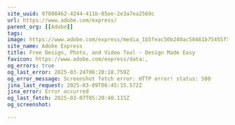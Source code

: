 ```yaml
---
site_uuid: 97088462-4244-411b-85ee-2e3a7ea2569c
url: https://www.adobe.com/express/
parent_org: [[Adobe]]
tags: 
image: https://www.adobe.com/express/media_1b5feac50b240ac50461b75455f51032ee15e002d.jpeg?width=1200&format=pjpg&optimize=medium
site_name: Adobe Express
title: Free Design, Photo, and Video Tool - Design Made Easy
favicon: https://www.adobe.com/express/data:,
og_errors: true
og_last_error: 2025-03-24T06:28:18.759Z
og_error_message: Screenshot fetch error: HTTP error! status: 500
jina_last_request: 2025-03-09T06:45:15.572Z
jina_error: Error occurred
og_last_fetch: 2025-03-07T05:20:40.115Z
og_screenshot: 

---
```


